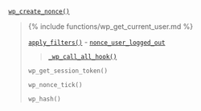 <p><code><a href="https://developer.wordpress.org/reference/functions/wp_create_nonce/">wp_create_nonce()</a></code></p>

<blockquote>

{% include functions/wp_get_current_user.md %}

 [`apply_filters()`](https://developer.wordpress.org/reference/functions/apply_filters/) - [`nonce_user_logged_out`](https://developer.wordpress.org/reference/hooks/nonce_user_logged_out/)
 
> [`_wp_call_all_hook()`](https://developer.wordpress.org/reference/functions/_wp_call_all_hook/)
 
 `wp_get_session_token()`
 
 `wp_nonce_tick()`
 
 `wp_hash()`

</blockquote>
